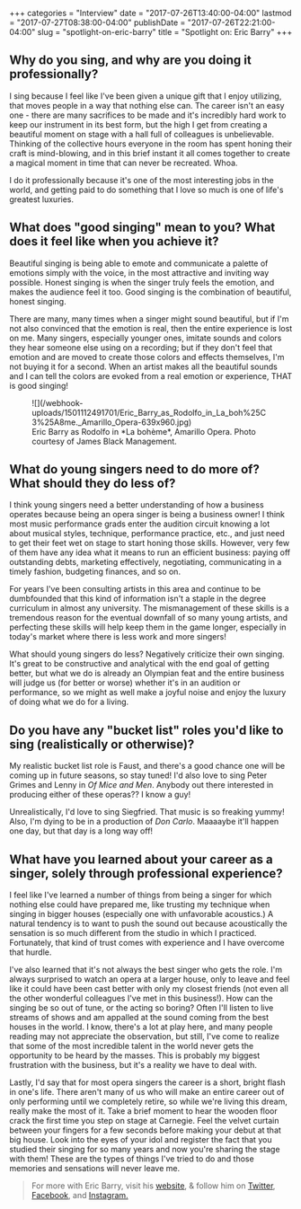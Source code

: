 +++
categories = "Interview"
date = "2017-07-26T13:40:00-04:00"
lastmod = "2017-07-27T08:38:00-04:00"
publishDate = "2017-07-26T22:21:00-04:00"
slug = "spotlight-on-eric-barry"
title = "Spotlight on: Eric Barry"
+++

## Why do you sing, and why are you doing it professionally?

I sing because I feel like I've been given a unique gift that I enjoy utilizing, that moves people in a way that nothing else can. The career isn't an easy one - there are many sacrifices to be made and it's incredibly hard work to keep our instrument in its best form, but the high I get from creating a beautiful moment on stage with a hall full of colleagues is unbelievable. Thinking of the collective hours everyone in the room has spent honing their craft is mind-blowing, and in this brief instant it all comes together to create a magical moment in time that can never be recreated. Whoa.

I do it professionally because it's one of the most interesting jobs in the world, and getting paid to do something that I love so much is one of life's greatest luxuries.

## What does "good singing" mean to you? What does it feel like when you achieve it?

Beautiful singing is being able to emote and communicate a palette of emotions simply with the voice, in the most attractive and inviting way possible. Honest singing is when the singer truly feels the emotion, and makes the audience feel it too. Good singing is the combination of beautiful, honest singing. 

There are many, many times when a singer might sound beautiful, but if I'm not also convinced that the emotion is real, then the entire experience is lost on me. Many singers, especially younger ones, imitate sounds and colors they hear someone else using on a recording; but if they don't feel that emotion and are moved to create those colors and effects themselves, I'm not buying it for a second. When an artist makes all the beautiful sounds and I can tell the colors are evoked from a real emotion or experience, THAT is good singing!

<figure data-type="image">
![](/webhook-uploads/1501112491701/Eric_Barry_as_Rodolfo_in_La_boh%25C3%25A8me._Amarillo_Opera-639x960.jpg)
<figcaption>Eric Barry as Rodolfo in *La bohème*, Amarillo Opera. Photo courtesy of James Black Management.</figcaption>
</figure>

## What do young singers need to do more of? What should they do less of?

I think young singers need a better understanding of how a business operates because being an opera singer is being a business owner! I think most music performance grads enter the audition circuit knowing a lot about musical styles, technique, performance practice, etc., and just need to get their feet wet on stage to start honing those skills. However, very few of them have any idea what it means to run an efficient business: paying off outstanding debts, marketing effectively, negotiating, communicating in a timely fashion, budgeting finances, and so on. 

For years I've been consulting artists in this area and continue to be dumbfounded that this kind of information isn't a staple in the degree curriculum in almost any university. The mismanagement of these skills is a tremendous reason for the eventual downfall of so many young artists, and perfecting these skills will help keep them in the game longer, especially in today's market where there is less work and more singers!

What should young singers do less? Negatively criticize their own singing. It's great to be constructive and analytical with the end goal of getting better, but what we do is already an Olympian feat and the entire business will judge us (for better or worse) whether it's in an audition or performance, so we might as well make a joyful noise and enjoy the luxury of doing what we do for a living.

## Do you have any "bucket list" roles you'd like to sing (realistically or otherwise)?

My realistic bucket list role is Faust, and there's a good chance one will be coming up in future seasons, so stay tuned! I'd also love to sing Peter Grimes and Lenny in *Of Mice and Men*. Anybody out there interested in producing either of these operas?? I know a guy!

Unrealistically, I'd love to sing Siegfried. That music is so freaking yummy! Also, I'm dying to be in a production of *Don Carlo*. Maaaaybe it'll happen one day, but that day is a long way off!

## What have you learned about your career as a singer, solely through professional experience?

I feel like I've learned a number of things from being a singer for which nothing else could have prepared me, like trusting my technique when singing in bigger houses (especially one with unfavorable acoustics.) A natural tendency is to want to push the sound out because acoustically the sensation is so much different from the studio in which I practiced. Fortunately, that kind of trust comes with experience and I have overcome that hurdle. 

I've also learned that it's not always the best singer who gets the role. I'm always surprised to watch an opera at a larger house, only to leave and feel like it could have been cast better with only my closest friends (not even all the other wonderful colleagues I've met in this business!). How can the singing be so out of tune, or the acting so boring? Often I'll listen to live streams of shows and am appalled at the sound coming from the best houses in the world. I know, there's a lot at play here, and many people reading may not appreciate the observation, but still, I've come to realize that some of the most incredible talent in the world never gets the opportunity to be heard by the masses. This is probably my biggest frustration with the business, but it's a reality we have to deal with.

Lastly, I'd say that for most opera singers the career is a short, bright flash in one's life. There aren't many of us who will make an entire career out of only performing until we completely retire, so while we're living this dream, really make the most of it. Take a brief moment to hear the wooden floor crack the first time you step on stage at Carnegie. Feel the velvet curtain between your fingers for a few seconds before making your debut at that big house. Look into the eyes of your idol and register the fact that you studied their singing for so many years and now you're sharing the stage with them! These are the types of things I've tried to do and those memories and sensations will never leave me.

>For more with Eric Barry, visit his [website](https://eric-barry.com), & follow him on [Twitter](https://twitter.com/EBTenor), [Facebook](https://www.facebook.com/ebtenor), and [Instagram.](https://www.instagram.com/ebtenor/)
